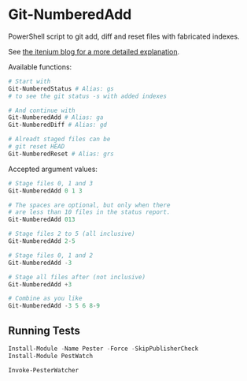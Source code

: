 # Git-NumberedAdd

PowerShell script to git add, diff and reset files with fabricated indexes.

See [the itenium blog for a more detailed explanation](https://itenium.be/blog/???).


Available functions:  
```powershell
# Start with
Git-NumberedStatus # Alias: gs
# to see the git status -s with added indexes

# And continue with
Git-NumberedAdd # Alias: ga
Git-NumberedDiff # Alias: gd

# Alreadt staged files can be
# git reset HEAD
Git-NumberedReset # Alias: grs
```

Accepted argument values:  
```powershell
# Stage files 0, 1 and 3
Git-NumberedAdd 0 1 3

# The spaces are optional, but only when there
# are less than 10 files in the status report.
Git-NumberedAdd 013

# Stage files 2 to 5 (all inclusive)
Git-NumberedAdd 2-5

# Stage files 0, 1 and 2
Git-NumberedAdd -3

# Stage all files after (not inclusive)
Git-NumberedAdd +3

# Combine as you like
Git-NumberedAdd -3 5 6 8-9
```




## Running Tests

```powershell
Install-Module -Name Pester -Force -SkipPublisherCheck
Install-Module PestWatch

Invoke-PesterWatcher
```
